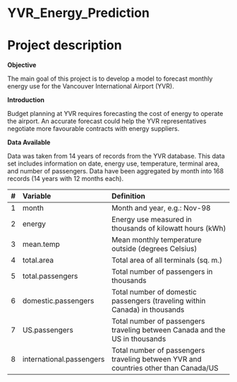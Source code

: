 # YVR_Energy_Prediction
# Project description

**Objective**  

The main goal of this project is to develop a model to forecast monthly energy use for the Vancouver International Airport (YVR).  

**Introduction**  

Budget planning at YVR requires forecasting the cost of energy to operate the airport. An accurate forecast could help the YVR representatives negotiate more favourable contracts with energy suppliers.

**Data Available**  

Data was taken from 14 years of records from the YVR database. This data set includes information on date, energy use, temperature, terminal area, and number of passengers. Data have been aggregated by month into 168 records (14 years with 12 months each).  

| # | Variable | Definition |  
| :- | :- | :- |  
| 1 | month | Month and year, e.g.: Nov-98 |
| 2 | energy | Energy use measured in thousands of kilowatt hours (kWh) |
| 3 | mean.temp | Mean monthly temperature outside (degrees Celsius) |
| 4 | total.area | Total area of all terminals (sq. m.) |
| 5 | total.passengers | Total number of passengers in thousands |
| 6 | domestic.passengers | Total number of domestic passengers (traveling within Canada) in thousands |
| 7 | US.passengers | Total number of passengers traveling between Canada and the US in thousands |
| 8 | international.passengers | Total number of passengers traveling between YVR and countries other than Canada/US |
